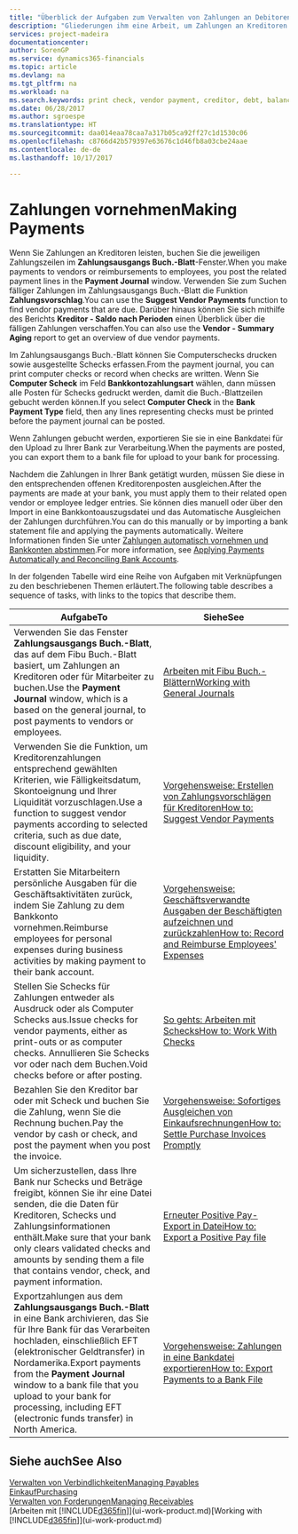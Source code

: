 ```yaml
---
title: "Überblick der Aufgaben zum Verwalten von Zahlungen an Debitoren | Microsoft Docs"
description: "Gliederungen ihm eine Arbeit, um Zahlungen an Kreditoren oder zu den Gläubigern, einschließlich Buchungszahlungszeilen und das Anzeigen einer Übersicht über den fälligen Saldo zu verwalten."
services: project-madeira
documentationcenter: 
author: SorenGP
ms.service: dynamics365-financials
ms.topic: article
ms.devlang: na
ms.tgt_pltfrm: na
ms.workload: na
ms.search.keywords: print check, vendor payment, creditor, debt, balance due, AP
ms.date: 06/28/2017
ms.author: sgroespe
ms.translationtype: HT
ms.sourcegitcommit: daa014eaa78caa7a317b05ca92ff27c1d1530c06
ms.openlocfilehash: c8766d42b579397e63676c1d46fb8a03cbe24aae
ms.contentlocale: de-de
ms.lasthandoff: 10/17/2017

---
```

# <a name="making-payments"></a><span data-ttu-id="a9ba5-103">Zahlungen vornehmen</span><span class="sxs-lookup"><span data-stu-id="a9ba5-103">Making Payments</span></span>
<span data-ttu-id="a9ba5-104">Wenn Sie Zahlungen an Kreditoren leisten, buchen Sie die jeweiligen Zahlungszeilen im **Zahlungsausgangs Buch.-Blatt**-Fenster.</span><span class="sxs-lookup"><span data-stu-id="a9ba5-104">When you make payments to vendors or reimbursements to employees, you post the related payment lines in the **Payment Journal** window.</span></span> <span data-ttu-id="a9ba5-105">Verwenden Sie zum Suchen fälliger Zahlungen im Zahlungsausgangs Buch.-Blatt die Funktion **Zahlungsvorschlag**.</span><span class="sxs-lookup"><span data-stu-id="a9ba5-105">You can use the **Suggest Vendor Payments** function to find vendor payments that are due.</span></span> <span data-ttu-id="a9ba5-106">Darüber hinaus können Sie sich mithilfe des Berichts **Kreditor - Saldo nach Perioden** einen Überblick über die fälligen Zahlungen verschaffen.</span><span class="sxs-lookup"><span data-stu-id="a9ba5-106">You can also use the **Vendor - Summary Aging** report to get an overview of due vendor payments.</span></span>

<span data-ttu-id="a9ba5-107">Im Zahlungsausgangs Buch.-Blatt können Sie Computerschecks drucken sowie ausgestellte Schecks erfassen.</span><span class="sxs-lookup"><span data-stu-id="a9ba5-107">From the payment journal, you can print computer checks or record when checks are written.</span></span> <span data-ttu-id="a9ba5-108">Wenn Sie **Computer Scheck** im Feld **Bankkontozahlungsart** wählen, dann müssen alle Posten für Schecks gedruckt werden, damit die Buch.-Blattzeilen gebucht werden können.</span><span class="sxs-lookup"><span data-stu-id="a9ba5-108">If you select **Computer Check** in the **Bank Payment Type** field, then any lines representing checks must be printed before the payment journal can be posted.</span></span>

<span data-ttu-id="a9ba5-109">Wenn Zahlungen gebucht werden, exportieren Sie sie in eine Bankdatei für den Upload zu Ihrer Bank zur Verarbeitung.</span><span class="sxs-lookup"><span data-stu-id="a9ba5-109">When the payments are posted, you can export them to a bank file for upload to your bank for processing.</span></span>

<span data-ttu-id="a9ba5-110">Nachdem die Zahlungen in Ihrer Bank getätigt wurden, müssen Sie diese in den entsprechenden offenen Kreditorenposten ausgleichen.</span><span class="sxs-lookup"><span data-stu-id="a9ba5-110">After the payments are made at your bank, you must apply them to their related open vendor or employee ledger entries.</span></span> <span data-ttu-id="a9ba5-111">Sie können dies manuell oder über den Import in eine Bankkontoauszugsdatei und das Automatische Ausgleichen der Zahlungen durchführen.</span><span class="sxs-lookup"><span data-stu-id="a9ba5-111">You can do this manually or by importing a bank statement file and applying the payments automatically.</span></span> <span data-ttu-id="a9ba5-112">Weitere Informationen finden Sie unter [Zahlungen automatisch vornehmen und Bankkonten abstimmen](receivables-apply-payments-auto-reconcile-bank-accounts.md).</span><span class="sxs-lookup"><span data-stu-id="a9ba5-112">For more information, see [Applying Payments Automatically and Reconciling Bank Accounts](receivables-apply-payments-auto-reconcile-bank-accounts.md).</span></span>

<span data-ttu-id="a9ba5-113">In der folgenden Tabelle wird eine Reihe von Aufgaben mit Verknüpfungen zu den beschriebenen Themen erläutert.</span><span class="sxs-lookup"><span data-stu-id="a9ba5-113">The following table describes a sequence of tasks, with links to the topics that describe them.</span></span>

| <span data-ttu-id="a9ba5-114">Aufgabe</span><span class="sxs-lookup"><span data-stu-id="a9ba5-114">To</span></span> | <span data-ttu-id="a9ba5-115">Siehe</span><span class="sxs-lookup"><span data-stu-id="a9ba5-115">See</span></span> |
| --- | --- |
|<span data-ttu-id="a9ba5-116">Verwenden Sie das Fenster **Zahlungsausgangs Buch.-Blatt**, das auf dem Fibu Buch.-Blatt basiert, um Zahlungen an Kreditoren oder für Mitarbeiter zu buchen.</span><span class="sxs-lookup"><span data-stu-id="a9ba5-116">Use the **Payment Journal** window, which is a based on the general journal, to post payments to vendors or employees.</span></span>|[<span data-ttu-id="a9ba5-117">Arbeiten mit Fibu Buch.-Blättern</span><span class="sxs-lookup"><span data-stu-id="a9ba5-117">Working with General Journals</span></span>](ui-work-general-journals.md)|
| <span data-ttu-id="a9ba5-118">Verwenden Sie die Funktion, um Kreditorenzahlungen entsprechend gewählten Kriterien, wie Fälligkeitsdatum, Skontoeignung und Ihrer Liquidität vorzuschlagen.</span><span class="sxs-lookup"><span data-stu-id="a9ba5-118">Use a function to suggest vendor payments according to selected criteria, such as due date, discount eligibility, and your liquidity.</span></span> |[<span data-ttu-id="a9ba5-119">Vorgehensweise: Erstellen von Zahlungsvorschlägen für Kreditoren</span><span class="sxs-lookup"><span data-stu-id="a9ba5-119">How to: Suggest Vendor Payments</span></span>](payables-how-suggest-vendor-payments.md) |
|<span data-ttu-id="a9ba5-120">Erstatten Sie Mitarbeitern persönliche Ausgaben für die Geschäftsaktivitäten zurück, indem Sie Zahlung zu dem Bankkonto vornehmen.</span><span class="sxs-lookup"><span data-stu-id="a9ba5-120">Reimburse employees for personal expenses during business activities by making payment to their bank account.</span></span>|[<span data-ttu-id="a9ba5-121">Vorgehensweise: Geschäftsverwandte Ausgaben der Beschäftigten aufzeichnen und zurückzahlen</span><span class="sxs-lookup"><span data-stu-id="a9ba5-121">How to: Record and Reimburse Employees' Expenses</span></span>](finance-how-record-reimburse-employee-expenses.md)|
| <span data-ttu-id="a9ba5-122">Stellen Sie Schecks für Zahlungen entweder als Ausdruck oder als Computer Schecks aus.</span><span class="sxs-lookup"><span data-stu-id="a9ba5-122">Issue checks for vendor payments, either as print-outs or as computer checks.</span></span> <span data-ttu-id="a9ba5-123">Annullieren Sie Schecks vor oder nach dem Buchen.</span><span class="sxs-lookup"><span data-stu-id="a9ba5-123">Void checks before or after posting.</span></span> |[<span data-ttu-id="a9ba5-124">So gehts: Arbeiten mit Schecks</span><span class="sxs-lookup"><span data-stu-id="a9ba5-124">How to: Work With Checks</span></span>](payables-how-work-checks.md) |
| <span data-ttu-id="a9ba5-125">Bezahlen Sie den Kreditor bar oder mit Scheck und buchen Sie die Zahlung, wenn Sie die Rechnung buchen.</span><span class="sxs-lookup"><span data-stu-id="a9ba5-125">Pay the vendor by cash or check, and post the payment when you post the invoice.</span></span> |[<span data-ttu-id="a9ba5-126">Vorgehensweise: Sofortiges Ausgleichen von Einkaufsrechnungen</span><span class="sxs-lookup"><span data-stu-id="a9ba5-126">How to: Settle Purchase Invoices Promptly</span></span>](finance-how-to-settle-purchase-invoices-promptly.md) |
| <span data-ttu-id="a9ba5-127">Um sicherzustellen, dass Ihre Bank nur Schecks und Beträge freigibt, können Sie ihr eine Datei senden, die die Daten für Kreditoren, Schecks und Zahlungsinformationen enthält.</span><span class="sxs-lookup"><span data-stu-id="a9ba5-127">Make sure that your bank only clears validated checks and amounts by sending them a file that contains vendor, check, and payment information.</span></span> |[<span data-ttu-id="a9ba5-128">Erneuter Positive Pay-Export in Datei</span><span class="sxs-lookup"><span data-stu-id="a9ba5-128">How to: Export a Positive Pay file</span></span>](finance-how-positive-pay.md) |
|<span data-ttu-id="a9ba5-129">Exportzahlungen aus dem **Zahlungsausgangs Buch.-Blatt** in eine Bank archivieren, das Sie für Ihre Bank für das Verarbeiten hochladen, einschließlich EFT (elektronischer Geldtransfer) in Nordamerika.</span><span class="sxs-lookup"><span data-stu-id="a9ba5-129">Export payments from the **Payment Journal** window to a bank file that you upload to your bank for processing, including EFT (electronic funds transfer) in North America.</span></span> |[<span data-ttu-id="a9ba5-130">Vorgehensweise: Zahlungen in eine Bankdatei exportieren</span><span class="sxs-lookup"><span data-stu-id="a9ba5-130">How to: Export Payments to a Bank File</span></span>](payables-how-export-payments-bank-file.md)|  

## <a name="see-also"></a><span data-ttu-id="a9ba5-131">Siehe auch</span><span class="sxs-lookup"><span data-stu-id="a9ba5-131">See Also</span></span>
[<span data-ttu-id="a9ba5-132">Verwalten von Verbindlichkeiten</span><span class="sxs-lookup"><span data-stu-id="a9ba5-132">Managing Payables</span></span>](payables-manage-payables.md)  
[<span data-ttu-id="a9ba5-133">Einkauf</span><span class="sxs-lookup"><span data-stu-id="a9ba5-133">Purchasing</span></span>](purchasing-manage-purchasing.md)  
[<span data-ttu-id="a9ba5-134">Verwalten von Forderungen</span><span class="sxs-lookup"><span data-stu-id="a9ba5-134">Managing Receivables</span></span>](receivables-manage-receivables.md)  
<span data-ttu-id="a9ba5-135">[Arbeiten mit [!INCLUDE[d365fin](includes/d365fin_md.md)]](ui-work-product.md)</span><span class="sxs-lookup"><span data-stu-id="a9ba5-135">[Working with [!INCLUDE[d365fin](includes/d365fin_md.md)]](ui-work-product.md)</span></span>  

